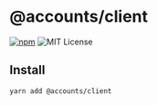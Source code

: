 # @accounts/client

[![npm](https://img.shields.io/npm/v/@accounts/client.svg?maxAge=2592000)](https://www.npmjs.com/package/@accounts/client)
![MIT License](https://img.shields.io/badge/license-MIT-blue.svg)

## Install

```
yarn add @accounts/client
```
